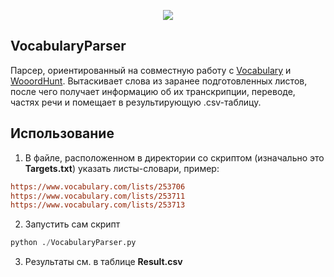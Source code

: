 <p align="center"><img src="https://sun9-62.userapi.com/s/v1/if2/079UC9WRfpQOtqApHn1WT66Rx9Vv8MYA-pjn5rTDsc_GEpE53OIqhw_uI9VB-VU-RMp7xne_dk7q03ixmYTu5uxT.jpg?size=1920x1028&quality=96&type=album"/></p>

## VocabularyParser
Парсер, ориентированный на совместную работу с [Vocabulary](https://www.vocabulary.com) и [WooordHunt](https://wooordhunt.ru/). Вытаскивает слова из заранее подготовленных листов, после чего получает информацию об их транскрипции, переводе, частях речи и помещает в результирующую .csv-таблицу.

## Использование
1. В файле, расположенном в директории со скриптом (изначально это __Targets.txt__) указать листы-словари, пример:
```ini
https://www.vocabulary.com/lists/253706
https://www.vocabulary.com/lists/253711
https://www.vocabulary.com/lists/253713
```
2. Запустить сам скрипт
```python
python ./VocabularyParser.py
```
3. Результаты см. в таблице __Result.csv__
